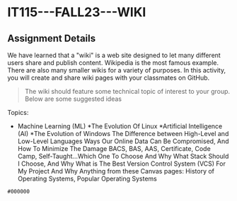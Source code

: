 # IT115---FALL23---WIKI
## Assignment Details
  We have learned that a  "wiki" is a web site designed to let many different users share and publish content. Wikipedia is the most famous example. There are also many smaller wikis for a variety of purposes. In this activity, you will create and share wiki pages with your classmates on GitHub. 

>The wiki should feature some technical topic of interest to your group. Below are some suggested ideas

Topics:

   * Machine Learning (ML)
   *The Evolution Of Linux
   *Artificial Intelligence (AI)
   *The Evolution of Windows
    The Difference between High-Level and Low-Level Languages
    Ways Our Online Data Can Be Compromised, And How To Minimize The Damage
    BACS, BAS, AAS, Certificate, Code Camp, Self-Taught...Which One To Choose And Why
    What Stack Should I Choose, And Why
    What is The Best Version Control System (VCS) For My Project And Why
    Anything from these Canvas pages: History of Operating Systems, Popular Operating Systems

`#000000`
